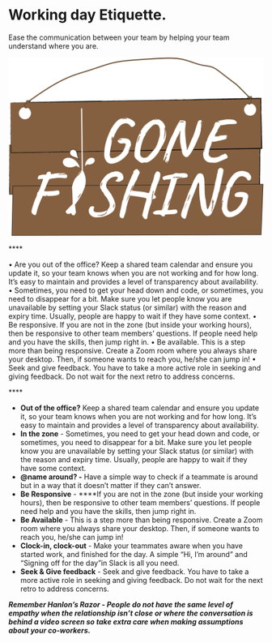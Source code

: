 # Working day Etiquette.

Ease the communication between your team by helping your team understand where you are.

![](../.gitbook/assets/image%20%286%29.png)

\*\*\*\*

• Are you out of the office? Keep a shared team calendar and ensure you update it, so your team knows when you are not working and for how long. It’s easy to maintain and provides a level of transparency about availability. • Sometimes, you need to get your head down and code, or sometimes, you need to disappear for a bit. Make sure you let people know you are unavailable by setting your Slack status \(or similar\) with the reason and expiry time. Usually, people are happy to wait if they have some context. • Be responsive. If you are not in the zone \(but inside your working hours\), then be responsive to other team members’ questions. If people need help and you have the skills, then jump right in. • Be available. This is a step more than being responsive. Create a Zoom room where you always share your desktop. Then, if someone wants to reach you, he/she can jump in! • Seek and give feedback. You have to take a more active role in seeking and giving feedback. Do not wait for the next retro to address concerns.

\*\*\*\*

* **Out of the office?** Keep a shared team calendar and ensure you update it, so your team knows when you are not working and for how long. It’s easy to maintain and provides a level of transparency about availability.
* **In the zone** - Sometimes, you need to get your head down and code, or sometimes, you need to disappear for a bit. Make sure you let people know you are unavailable by setting your Slack status \(or similar\) with the reason and expiry time. Usually, people are happy to wait if they have some context.
* **@name around? -** Have a simple way to check if a teammate is around but in a way that it doesn’t matter if they can’t answer. 
* **Be Responsive** - ****If you are not in the zone \(but inside your working hours\), then be responsive to other team members’ questions. If people need help and you have the skills, then jump right in.
* **Be Available** - This is a step more than being responsive. Create a Zoom room where you always share your desktop. Then, if someone wants to reach you, he/she can jump in! 
* **Clock-in, clock-out** - Make your teammates aware when you have started work, and finished for the day.  A simple “Hi, I’m around” and “Signing off for the day”in Slack is all you need.
* **Seek & Give feedback** - Seek and give feedback. You have to take a more active role in seeking and giving feedback. Do not wait for the next retro to address concerns.

_**Remember Hanlon’s Razor - People do not have the same level of empathy when the relationship isn’t close or where the conversation is behind a video screen so take extra care when making assumptions about your co-workers.**_


